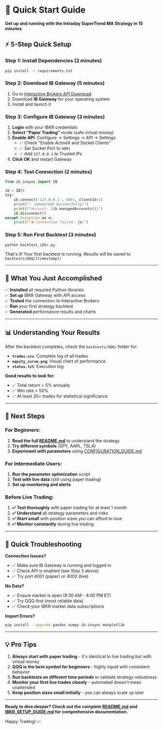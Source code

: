# 🚀 Quick Start Guide

**Get up and running with the Intraday SuperTrend MA Strategy in 15 minutes**

## ⚡ 5-Step Quick Setup

### Step 1: Install Dependencies (2 minutes)
```bash
pip install -r requirements.txt
```

### Step 2: Download IB Gateway (5 minutes)
1. Go to [Interactive Brokers API Download](https://www.interactivebrokers.com/en/trading/ib-api.php)
2. Download **IB Gateway** for your operating system
3. Install and launch it

### Step 3: Configure IB Gateway (3 minutes)
1. **Login** with your IBKR credentials
2. **Select "Paper Trading"** mode (safe virtual money)
3. **Enable API**: Configure → Settings → API → Settings
   - ✅ Check "Enable ActiveX and Socket Clients"
   - ✅ Set Socket Port to `4001`
   - ✅ Add `127.0.0.1` to Trusted IPs
4. **Click OK** and restart Gateway

### Step 4: Test Connection (2 minutes)
```python
from ib_insync import IB

ib = IB()
try:
    ib.connect('127.0.0.1', 4001, clientId=1)
    print("✅ Connected successfully!")
    print(f"Account: {ib.managedAccounts()}")
    ib.disconnect()
except Exception as e:
    print(f"❌ Connection failed: {e}")
```

### Step 5: Run First Backtest (3 minutes)
```bash
python backtest_ibkr.py
```

That's it! Your first backtest is running. Results will be saved to `backtests/QQQ/[timestamp]/`

---

## 🎯 What You Just Accomplished

✅ **Installed** all required Python libraries  
✅ **Set up** IBKR Gateway with API access  
✅ **Tested** the connection to Interactive Brokers  
✅ **Ran** your first strategy backtest  
✅ **Generated** performance results and charts  

---

## 📊 Understanding Your Results

After the backtest completes, check the `backtests/QQQ/` folder for:

- **`trades.csv`**: Complete log of all trades
- **`equity_curve.png`**: Visual chart of performance
- **`status.txt`**: Execution log

**Good results to look for:**
- ✅ Total return > 5% annually
- ✅ Win rate > 50%
- ✅ At least 20+ trades for statistical significance

---

## 🔄 Next Steps

### For Beginners:
1. **Read the full [README.md](README.md)** to understand the strategy
2. **Try different symbols** (SPY, AAPL, TSLA)
3. **Experiment with parameters** using [CONFIGURATION_GUIDE.md](CONFIGURATION_GUIDE.md)

### For Intermediate Users:
1. **Run the parameter optimization** script
2. **Test with live data** (still using paper trading)
3. **Set up monitoring and alerts**

### Before Live Trading:
1. **✅ Test thoroughly** with paper trading for at least 1 month
2. **✅ Understand** all strategy parameters and risks
3. **✅ Start small** with position sizes you can afford to lose
4. **✅ Monitor constantly** during live trading

---

## 🚨 Quick Troubleshooting

**Connection Issues?**
- ✅ Make sure IB Gateway is running and logged in
- ✅ Check API is enabled (see Step 3 above)
- ✅ Try port 4001 (paper) or 4002 (live)

**No Data?**
- ✅ Ensure market is open (9:30 AM - 4:00 PM ET)
- ✅ Try QQQ first (most reliable data)
- ✅ Check your IBKR market data subscriptions

**Import Errors?**
```bash
pip install --upgrade pandas numpy ib-insync matplotlib
```

---

## 💡 Pro Tips

1. **Always start with paper trading** - it's identical to live trading but with virtual money
2. **QQQ is the best symbol for beginners** - highly liquid with consistent behavior
3. **Run backtests on different time periods** to validate strategy robustness
4. **Monitor your first live trades closely** - automated doesn't mean unattended
5. **Keep position sizes small initially** - you can always scale up later

---

**Ready to dive deeper? Check out the complete [README.md](README.md) and [IBKR_SETUP_GUIDE.md](IBKR_SETUP_GUIDE.md) for comprehensive documentation.**

Happy Trading! 📈
